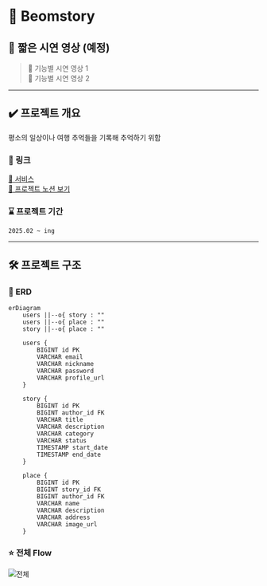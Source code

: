 # 🚀 Beomstory

## 🎥 짧은 시연 영상 (예정)
> 📌 기능별 시연 영상 1  
> 📌 기능별 시연 영상 2

---

## ✔️ 프로젝트 개요

평소의 일상이나 여행 추억들을 기록해 추억하기 위함

### 🔗 링크
[🚀 서비스](https://vercel.)  
[🔗 프로젝트 노션 보기](https://www.notion.so/)

### ⌛️ 프로젝트 기간
`2025.02 ~ ing`

---

## 🛠 프로젝트 구조

### 🧱 ERD 

```mermaid
erDiagram 
    users ||--o{ story : ""
    users ||--o{ place : ""
    story ||--o{ place : ""

    users {
        BIGINT id PK
        VARCHAR email
        VARCHAR nickname
        VARCHAR password
        VARCHAR profile_url
    }

    story {
        BIGINT id PK
        BIGINT author_id FK
        VARCHAR title
        VARCHAR description
        VARCHAR category
        VARCHAR status
        TIMESTAMP start_date
        TIMESTAMP end_date
    }

    place {
        BIGINT id PK
        BIGINT story_id FK
        BIGINT author_id FK
        VARCHAR name
        VARCHAR description
        VARCHAR address
        VARCHAR image_url
    }
```

### ⭐️ 전체 Flow
![전체](https://github.com/user-attachments/assets/c3a5fd23-404f-4257-b856-09ef2c35c867)

## 

